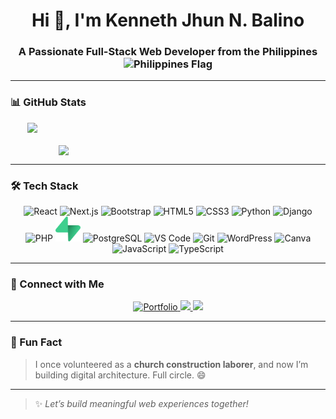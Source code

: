 <h1 align="center">Hi 👋, I'm Kenneth Jhun N. Balino</h1>
<h3 align="center">
  A Passionate Full-Stack Web Developer from the
  Philippines
  <img src="https://flagcdn.com/w40/ph.png" width="22" alt="Philippines Flag" />
</h3>


---

### 📊 GitHub Stats

<div align="center" style="display: flex; justify-content: center; gap: 20px; flex-wrap: wrap;">
  <img src="https://github-readme-stats.vercel.app/api?username=Kleinnnn1&show_icons=true&theme=radical" style="width: 450px;" />
  <img src="https://github-readme-stats.vercel.app/api/top-langs/?username=Kleinnnn1&layout=compact&theme=radical" style="width: 350px;" />
</div>



---

### 🛠️ Tech Stack

<p align="center">
  <!-- Frontend -->
  <img src="https://cdn.jsdelivr.net/gh/devicons/devicon/icons/react/react-original.svg" width="40" height="40" alt="React" />
  <img src="https://cdn.jsdelivr.net/gh/devicons/devicon/icons/nextjs/nextjs-original.svg" width="40" height="40" alt="Next.js" />
  <img src="https://cdn.jsdelivr.net/gh/devicons/devicon/icons/bootstrap/bootstrap-original.svg" width="40" height="40" alt="Bootstrap" />
  <img src="https://cdn.jsdelivr.net/gh/devicons/devicon/icons/html5/html5-original.svg" width="40" height="40" alt="HTML5" />
  <img src="https://cdn.jsdelivr.net/gh/devicons/devicon/icons/css3/css3-original.svg" width="40" height="40" alt="CSS3" />

  <!-- Backend -->
  <img src="https://cdn.jsdelivr.net/gh/devicons/devicon/icons/python/python-original.svg" width="40" height="40" alt="Python" />
  <img src="https://cdn.jsdelivr.net/gh/devicons/devicon/icons/django/django-plain.svg" width="40" height="40" alt="Django" />
  <img src="https://cdn.jsdelivr.net/gh/devicons/devicon/icons/php/php-original.svg" width="40" height="40" alt="PHP" />
  <img src="https://raw.githubusercontent.com/supabase/supabase/master/packages/common/assets/images/supabase-logo-icon.svg" width="40" height="40" alt="Supabase" />


  <!-- Database -->
  <img src="https://cdn.jsdelivr.net/gh/devicons/devicon/icons/postgresql/postgresql-original.svg" width="40" height="40" alt="PostgreSQL" />

  <!-- Tools -->
  <img src="https://cdn.jsdelivr.net/gh/devicons/devicon/icons/vscode/vscode-original.svg" width="40" height="40" alt="VS Code" />
  <img src="https://cdn.jsdelivr.net/gh/devicons/devicon/icons/git/git-original.svg" width="40" height="40" alt="Git" />

  <!-- CMS & Design -->
  <img src="https://cdn.jsdelivr.net/gh/devicons/devicon/icons/wordpress/wordpress-plain.svg" width="40" height="40" alt="WordPress" />
  <img src="https://cdn.jsdelivr.net/gh/devicons/devicon/icons/canva/canva-original.svg" width="40" height="40" alt="Canva" />

  <!-- JS & TS -->
  <img src="https://cdn.jsdelivr.net/gh/devicons/devicon/icons/javascript/javascript-original.svg" width="40" height="40" alt="JavaScript" />
  <img src="https://cdn.jsdelivr.net/gh/devicons/devicon/icons/typescript/typescript-original.svg" width="40" height="40" alt="TypeScript" />
</p>

---

### 🔗 Connect with Me

<p align="center">
  <a href="https://kennbalino.vercel.app" target="_blank">
    <img src="https://img.shields.io/badge/Portfolio-Visit-blueviolet?style=for-the-badge" alt="Portfolio" />
  </a>
  <a href="mailto:kennbalino@gmail.com">
    <img src="https://img.shields.io/badge/Gmail-kennbalino@gmail.com-D14836?style=for-the-badge&logo=gmail&logoColor=white" />
  </a>
  <a href="https://linkedin.com/in/kenneth-jhun-n-balino" target="_blank">
    <img src="https://img.shields.io/badge/LinkedIn-Kenneth_Balino-blue?style=for-the-badge&logo=linkedin" />
  </a>
</p>

---

### 💬 Fun Fact

> I once volunteered as a **church construction laborer**, and now I’m building digital architecture. Full circle. 😄

---

> ✨ *Let’s build meaningful web experiences together!*
